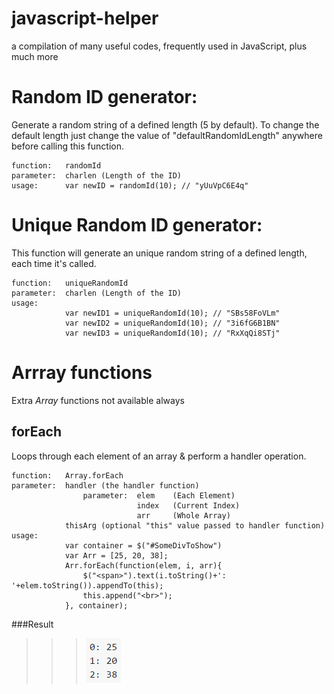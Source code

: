 # javascript-helper
a compilation of many useful codes, frequently used in JavaScript, plus much more

# Random ID generator:
Generate a random string of a defined length (5 by default). To change the default length just change the value of "defaultRandomIdLength" anywhere before calling this function.

    function:   randomId
    parameter:  charlen (Length of the ID)
    usage:      var newID = randomId(10); // "yUuVpC6E4q"

# Unique Random ID generator:
This function will generate an unique random string of a defined length, each time it's called.

    function:   uniqueRandomId
    parameter:  charlen (Length of the ID)
    usage:
                var newID1 = uniqueRandomId(10); // "SBs58FoVLm"
                var newID2 = uniqueRandomId(10); // "3i6fG6B1BN"
                var newID3 = uniqueRandomId(10); // "RxXqQi8STj"

# Arrray functions
Extra *Array* functions not available always

## forEach
Loops through each element of an array & perform a handler operation. 

    function:   Array.forEach
    parameter:  handler (the handler function)
                    parameter:  elem    (Each Element)
                                index   (Current Index)
                                arr     (Whole Array)
                thisArg (optional "this" value passed to handler function)
    usage:
                var container = $("#SomeDivToShow")
                var Arr = [25, 20, 38];
                Arr.forEach(function(elem, i, arr){
                    $("<span>").text(i.toString()+': '+elem.toString()).appendTo(this);
                    this.append("<br>");
                }, container);
###Result
>>>![alt tag](images/array_forEach.png)

